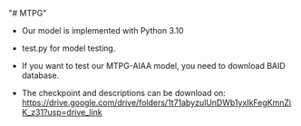 "# MTPG" 

* Our model is implemented with Python 3.10

* test.py for model testing.
  
* If you want to test our MTPG-AIAA model, you need to download BAID database.
* The checkpoint and descriptions can be download on: https://drive.google.com/drive/folders/1t71abyzulUnDWb1yxIkFegKmnZiK_z31?usp=drive_link
